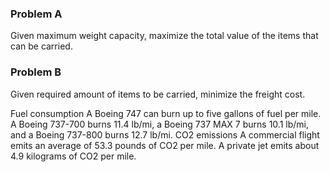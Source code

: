 ### Problem A

Given maximum weight capacity, maximize the total value of the items that can be carried.


### Problem B

Given required amount of items to be carried, minimize the freight cost.



Fuel consumption
A Boeing 747 can burn up to five gallons of fuel per mile. A Boeing 737-700 burns 11.4 lb/mi, a Boeing 737 MAX 7 burns 10.1 lb/mi, and a Boeing 737-800 burns 12.7 lb/mi. 
CO2 emissions
A commercial flight emits an average of 53.3 pounds of CO2 per mile. A private jet emits about 4.9 kilograms of CO2 per mile.